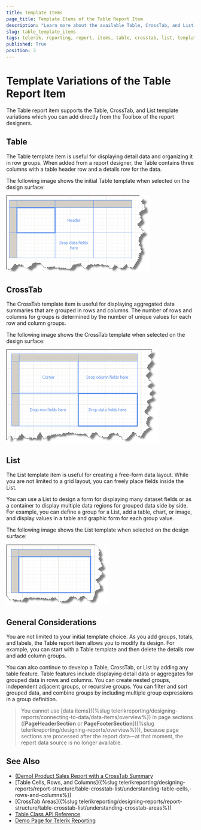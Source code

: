 ```yaml
---
title: Template Items
page_title: Template Items of the Table Report Item 
description: "Learn more about the available Table, CrossTab, and List template items supported by the Telerik Reporting Table report item."
slug: table_template_items
tags: telerik, reporting, report, items, table, crosstab, list, templates
published: True
position: 3
---
```


# Template Variations of the Table Report Item

The Table report item supports the Table, CrossTab, and List template variations which you can add directly from the Toolbox of the report designers.

## Table 

The Table template item is useful for displaying detail data and organizing it in row groups. When added from a report designer, the Table contains three columns with a table header row and a details row for the data. 

The following image shows the initial Table template when selected on the design surface: 

![Initial Table template selected from the design surface](images/table1.png)

## CrossTab 

The CrossTab template item is useful for displaying aggregated data summaries that are grouped in rows and columns. The number of rows and columns for groups is determined by the number of unique values for each row and column groups. 

The following image shows the CrossTab template when selected on the design surface: 

![Initial CrossTab template selected from the design surface](images/table2.png)

## List 

The List template item is useful for creating a free-form data layout. While you are not limited to a grid layout, you can freely place fields inside the List. 

You can use a List to design a form for displaying many dataset fields or as a container to display multiple data regions for grouped data side by side. For example, you can define a group for a List, add a table, chart, or image, and display values in a table and graphic form for each group value.

The following image shows the List template when selected on the design surface: 

![Initial List template selected from the design surface](images/table3.png)

## General Considerations 

You are not limited to your initial template choice. As you add groups, totals, and labels, the Table report item allows you to modify its design. For example, you can start with a Table template and then delete the details row and add column groups.

You can also continue to develop a Table, CrossTab, or List by adding any table feature. Table features include displaying detail data or aggregates for grouped data in rows and columns. You can create nested groups, independent adjacent groups, or recursive groups. You can filter and sort grouped data, and combine groups by including multiple group expressions in a group definition.

> You cannot use [data items]({%slug telerikreporting/designing-reports/connecting-to-data/data-items/overview%}) in page sections ([**PageHeaderSection** or **PageFooterSection**]({%slug telerikreporting/designing-reports/overview%})), because page sections are processed after the report data&mdash;at that moment, the report data source is no longer available. 

## See Also 

* [(Demo) Product Sales Report with a CrossTab Summary](https://demos.telerik.com/reporting/product-sales)
* [Table Cells, Rows, and Columns]({%slug telerikreporting/designing-reports/report-structure/table-crosstab-list/understanding-table-cells,-rows-and-columns%})
* [CrossTab Areas]({%slug telerikreporting/designing-reports/report-structure/table-crosstab-list/understanding-crosstab-areas%})
* [Table Class API Reference](/api/telerik.reporting.table)
* [Demo Page for Telerik Reporting](https://demos.telerik.com/reporting) 
